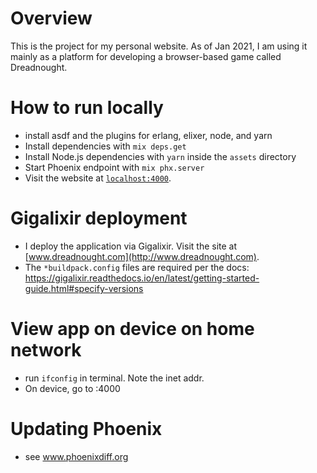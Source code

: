 # Overview

This is the project for my personal website. As of Jan 2021, I am using it mainly as a platform for developing a browser-based game called Dreadnought.

# How to run locally

  * install asdf and the plugins for erlang, elixer, node, and yarn
  * Install dependencies with `mix deps.get`
  * Install Node.js dependencies with `yarn` inside the `assets` directory
  * Start Phoenix endpoint with `mix phx.server`
  * Visit the website at [`localhost:4000`](http://localhost:4000).

# Gigalixir deployment

  * I deploy the application via Gigalixir. Visit the site at [www.dreadnought.com](http://www.dreadnought.com).
  * The `*buildpack.config` files are required per the docs: https://gigalixir.readthedocs.io/en/latest/getting-started-guide.html#specify-versions

# View app on device on home network
  * run `ifconfig` in terminal. Note the inet addr.
  * On device, go to <inet addr>:4000

# Updating Phoenix
  * see www.phoenixdiff.org
